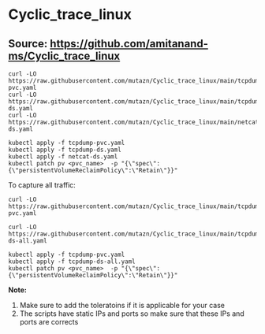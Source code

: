 # Cyclic_trace_linux
Source: https://github.com/amitanand-ms/Cyclic_trace_linux
---
```
curl -LO https://raw.githubusercontent.com/mutazn/Cyclic_trace_linux/main/tcpdump-pvc.yaml
curl -LO https://raw.githubusercontent.com/mutazn/Cyclic_trace_linux/main/tcpdump-ds.yaml
curl -LO https://raw.githubusercontent.com/mutazn/Cyclic_trace_linux/main/netcat-ds.yaml
```
```
kubectl apply -f tcpdump-pvc.yaml
kubectl apply -f tcpdump-ds.yaml
kubectl apply -f netcat-ds.yaml
kubectl patch pv <pvc_name>  -p "{\"spec\":{\"persistentVolumeReclaimPolicy\":\"Retain\"}}"
```

To capture all traffic:
```
curl -LO https://raw.githubusercontent.com/mutazn/Cyclic_trace_linux/main/tcpdump-pvc.yaml

curl -LO https://raw.githubusercontent.com/mutazn/Cyclic_trace_linux/main/tcpdump-ds-all.yaml
```
```
kubectl apply -f tcpdump-pvc.yaml
kubectl apply -f tcpdump-ds-all.yaml
kubectl patch pv <pvc_name>  -p "{\"spec\":{\"persistentVolumeReclaimPolicy\":\"Retain\"}}"
```

**Note:** 
1. Make sure to add the toleratoins if it is applicable for your case
2. The scripts have static IPs and ports so make sure that these IPs and ports are corrects
